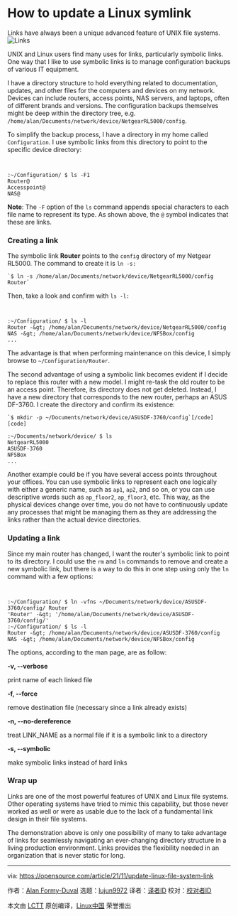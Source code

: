 [#]: subject: "How to update a Linux symlink"
[#]: via: "https://opensource.com/article/21/11/update-linux-file-system-link"
[#]: author: "Alan Formy-Duval https://opensource.com/users/alanfdoss"
[#]: collector: "lujun9972"
[#]: translator: " "
[#]: reviewer: " "
[#]: publisher: " "
[#]: url: " "

How to update a Linux symlink
======
Links have always been a unique advanced feature of UNIX file systems.
![Links][1]

UNIX and Linux users find many uses for links, particularly symbolic links. One way that I like to use symbolic links is to manage configuration backups of various IT equipment.

I have a directory structure to hold everything related to documentation, updates, and other files for the computers and devices on my network. Devices can include routers, access points, NAS servers, and laptops, often of different brands and versions. The configuration backups themselves might be deep within the directory tree, e.g. `/home/alan/Documents/network/device/NetgearRL5000/config`.

To simplify the backup process, I have a directory in my home called `Configuration`. I use symbolic links from this directory to point to the specific device directory:


```


:~/Configuration/ $ ls -F1
Router@
Accesspoint@
NAS@

```

**Note**: The `-F` option of the `ls` command appends special characters to each file name to represent its type. As shown above, the `@` symbol indicates that these are links.

### Creating a link

The symbolic link **Router** points to the `config` directory of my Netgear RL5000. The command to create it is `ln -s:`


```
`$ ln -s /home/alan/Documents/network/device/NetgearRL5000/config Router`
```

Then, take a look and confirm with `ls -l:`


```


:~/Configuration/ $ ls -l
Router -&gt; /home/alan/Documents/network/device/NetgearRL5000/config
NAS -&gt; /home/alan/Documents/network/device/NFSBox/config
...

```

The advantage is that when performing maintenance on this device, I simply browse to `~/Configuration/Router`.

The second advantage of using a symbolic link becomes evident if I decide to replace this router with a new model. I might re-task the old router to be an access point. Therefore, its directory does not get deleted. Instead, I have a new directory that corresponds to the new router, perhaps an ASUS DF-3760. I create the directory and confirm its existence:


```
`$ mkdir -p ~/Documents/network/device/ASUSDF-3760/config`[/code] [code]

:~/Documents/network/device/ $ ls
NetgearRL5000
ASUSDF-3760
NFSBox
...

```

Another example could be if you have several access points throughout your offices. You can use symbolic links to represent each one logically with either a generic name, such as `ap1`, `ap2`, and so on, or you can use descriptive words such as `ap_floor2`, `ap_floor3`, etc. This way, as the physical devices change over time, you do not have to continuously update any processes that might be managing them as they are addressing the links rather than the actual device directories.

### Updating a link

Since my main router has changed, I want the router's symbolic link to point to its directory. I could use the `rm` and `ln` commands to remove and create a new symbolic link, but there is a way to do this in one step using only the `ln` command with a few options:


```


:~/Configuration/ $ ln -vfns ~/Documents/network/device/ASUSDF-3760/config/ Router
'Router' -&gt; '/home/alan/Documents/network/device/ASUSDF-3760/config/'
:~/Configuration/ $ ls -l
Router -&gt; /home/alan/Documents/network/device/ASUSDF-3760/config
NAS -&gt; /home/alan/Documents/network/device/NFSBox/config

```

The options, according to the man page, are as follow:

**-v, --verbose**

print name of each linked file

**-f, --force**

remove destination file (necessary since a link already exists)

**-n, --no-dereference**

treat LINK_NAME as a normal file if it is a symbolic link to a directory

**-s, --symbolic**

make symbolic links instead of hard links

### Wrap up

Links are one of the most powerful features of UNIX and Linux file systems. Other operating systems have tried to mimic this capability, but those never worked as well or were as usable due to the lack of a fundamental link design in their file systems.

The demonstration above is only one possibility of many to take advantage of links for seamlessly navigating an ever-changing directory structure in a living production environment. Links provides the flexibility needed in an organization that is never static for long.

--------------------------------------------------------------------------------

via: https://opensource.com/article/21/11/update-linux-file-system-link

作者：[Alan Formy-Duval][a]
选题：[lujun9972][b]
译者：[译者ID](https://github.com/译者ID)
校对：[校对者ID](https://github.com/校对者ID)

本文由 [LCTT](https://github.com/LCTT/TranslateProject) 原创编译，[Linux中国](https://linux.cn/) 荣誉推出

[a]: https://opensource.com/users/alanfdoss
[b]: https://github.com/lujun9972
[1]: https://opensource.com/sites/default/files/styles/image-full-size/public/lead-images/links.png?itok=enaPOi4L (Links)
